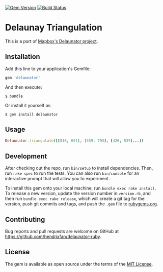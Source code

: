 [![Gem Version](https://badge.fury.io/rb/delaunator.svg)](https://badge.fury.io/rb/delaunator)
[![Build Status](https://travis-ci.com/hendrixfan/delaunator-ruby.svg?branch=master)](https://travis-ci.com/hendrixfan/delaunator-ruby)

# Delaunay Triangulation

This is a port of [Mapbox's Delaunator project](https://github.com/mapbox/delaunator).

## Installation

Add this line to your application's Gemfile:

```ruby
gem 'delaunator'
```

And then execute:

    $ bundle

Or install it yourself as:

    $ gem install delaunator

## Usage

```ruby
Delaunator.triangulate([[516, 661], [369, 793], [426, 539]...])
```

## Development

After checking out the repo, run `bin/setup` to install dependencies. Then, run `rake spec` to run the tests. You can also run `bin/console` for an interactive prompt that will allow you to experiment.

To install this gem onto your local machine, run `bundle exec rake install`. To release a new version, update the version number in `version.rb`, and then run `bundle exec rake release`, which will create a git tag for the version, push git commits and tags, and push the `.gem` file to [rubygems.org](https://rubygems.org).

## Contributing

Bug reports and pull requests are welcome on GitHub at https://github.com/hendrixfan/delaunator-ruby.

## License

The gem is available as open source under the terms of the [MIT License](https://opensource.org/licenses/MIT).
